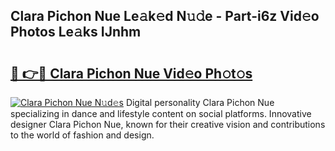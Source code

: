 ## Clara Pichon Nue Le𝚊k𝚎d N𝚞𝚍e - Part-i6z Vid𝚎o Photos Le𝚊ks IJnhm

# <h2><a href="http://fb8olr.evod.top/?m=Clara+Pichon+Nue">🔗 👉🔴 Clara Pichon Nue Vid𝚎o Ph𝚘t𝚘s</a></h2>

[![Clara Pichon Nue N𝚞d𝚎s](https://i.imgur.com/8V9OHl7.gif)](http://fb8olr.evod.top/?m=Clara+Pichon+Nue)
Digital personality Clara Pichon Nue specializing in dance and lifestyle content on social platforms. Innovative designer Clara Pichon Nue, known for their creative vision and contributions to the world of fashion and design. 
